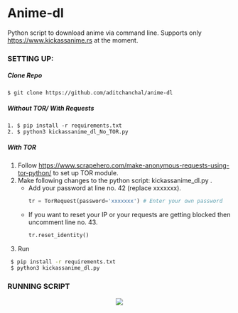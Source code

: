 # Anime-dl
Python script to download anime via command line.
Supports only https://www.kickassanime.rs at the moment.

### SETTING UP:

##### Clone Repo
	$ git clone https://github.com/aditchanchal/anime-dl

##### Without TOR/ With Requests
	1. $ pip install -r requirements.txt
	2. $ python3 kickassanime_dl_No_TOR.py
	
##### With TOR
   1. Follow https://www.scrapehero.com/make-anonymous-requests-using-tor-python/ to set up TOR module.
   2. Make following changes to the python script: kickassanime_dl.py .
      - Add your password at line no. 42 (replace xxxxxxx).
		```python
		tr = TorRequest(password='xxxxxxx') # Enter your own password
		```      
      - If you want to reset your IP or your requests are getting blocked then uncomment line no. 43.
		```python
		tr.reset_identity()
		```
   3. Run
   ```bash
	$ pip install -r requirements.txt
	$ python3 kickassanime_dl.py
   ```

### RUNNING SCRIPT
<p align="center">
<img src="https://user-images.githubusercontent.com/39438054/81859231-8e113180-9582-11ea-9be0-0af1777e99df.gif">
</p>
